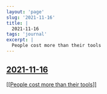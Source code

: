 ```yaml
---
layout: 'page'
slug: '2021-11-16'
title: |
  2021-11-16
tags: 'journal'
excerpt: |
  People cost more than their tools
---
```


<h2 class="text-3xl font-semibold mb-4"><a class="rounded-sm focus:outline-none focus:ring-2 focus:ring-offset-2 dark:focus:ring-offset-gray-900 dark:focus:ring-pink-400 focus:ring-pink-700" href="/journals/2021-11-16">2021-11-16</a></h2>

<div class="space-y-3">
<div class="element-block ml-0"><div class="flex-1"><a class="text-teal-700 dark:text-teal-400 rounded-sm group focus:outline-none focus:ring-2 focus:ring-offset-2 dark:focus:ring-offset-gray-900 dark:focus:ring-pink-400 focus:ring-pink-700" href="/pages/people-cost-more-than-their-tools"><span class="text-gray-300 dark:text-gray-500 group-hover:text-teal-900">[[</span>People cost more than their tools<span class="text-gray-300 dark:text-gray-500 group-hover:text-teal-900">]]</span></a></div></div>
</div>


